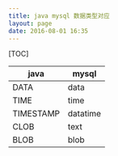 ```yaml
---
title: java mysql 数据类型对应
layout: page
date: 2016-08-01 16:35
---
```


[TOC]

|    java   |  mysql   |
|-----------|----------|
| DATA      | data     |
| TIME      | time     |
| TIMESTAMP | datatime |
| CLOB      | text     |
| BLOB      | blob     |
